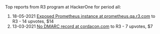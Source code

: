 Top reports from R3 program at HackerOne for period all:

1. 18-05-2021 [Exposed Prometheus instance at prometheus.qa.r3.com](https://hackerone.com/reports/1200583) to R3 - 14 upvotes, $14
2. 13-03-2021 [No DMARC record at cordacon.com](https://hackerone.com/reports/1125143) to R3 - 7 upvotes, $7
